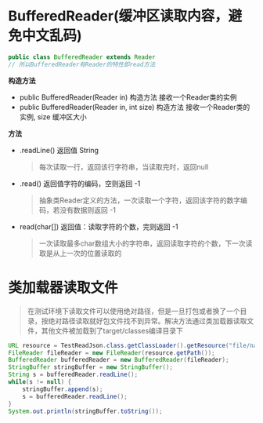 # BufferedReader(缓冲区读取内容，避免中文乱码)

```java
public class BufferedReader extends Reader
// 所以BufferedReader有Reader的特性即read方法
```

**构造方法**

* public BufferedReader(Reader in) 构造方法 接收一个Reader类的实例
* public BufferedReader(Reader in, int size) 构造方法 接收一个Reader类的实例, size 缓冲区大小



**方法**

* .readLine()  返回值 String

  > 每次读取一行，返回该行字符串，当读取完时，返回null

* .read()    返回值字符的编码，空则返回 -1

  > 抽象类Reader定义的方法，一次读取一个字符，返回该字符的数字编码，若没有数据则返回 -1

* read(char[])  返回值：读取字符的个数，完则返回 -1

  > 一次读取最多char数组大小的字符串，返回读取字符的个数，下一次读取是从上一次的位置读取的



# 类加载器读取文件

> 在测试环境下读取文件可以使用绝对路径，但是一旦打包或者换了一个目录，按绝对路径读取就好包文件找不到异常。解决方法通过类加载器读取文件，其他文件被加载到了target/classes编译目录下

```java
URL resource = TestReadJson.class.getClassLoader().getResource("file/name.json");
FileReader fileReader = new FileReader(resource.getPath());
BufferedReader bufferedReader = new BufferedReader(fileReader);
StringBuffer stringBuffer = new StringBuffer();
String s = bufferedReader.readLine();
while(s != null) {
    stringBuffer.append(s);
    s = bufferedReader.readLine();
}
System.out.println(stringBuffer.toString());
```

